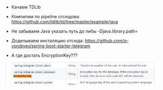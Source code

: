 - Качаем TDLib
- Компилим по pipeline отсюдова: https://github.com/tdlib/td/tree/master/example/java
- Не забываем Java указать путь до либы -Djava.library.path=
- Доделываем инсталяцию отсюда: https://github.com/p-vorobyev/spring-boot-starter-telegram

- А где достать EncryptionKey???

![image](./Безымянный.png)